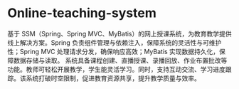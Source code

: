 # Online-teaching-system
基于 SSM（Spring、Spring MVC、MyBatis）的网上授课系统，为教育教学提供线上解决方案。Spring 负责组件管理与依赖注入，保障系统的灵活性与可维护性；Spring MVC 处理请求分发，确保响应高效；MyBatis 实现数据持久化，保障数据存储与读取。  系统具备课程创建、直播授课、录播回放、作业布置批改等功能。教师可轻松开展教学，学生能灵活学习。同时，支持互动交流、学习进度跟踪。该系统打破时空限制，促进教育资源共享，提升教学质量与效率。 
